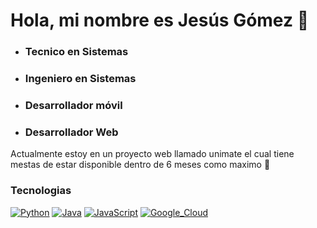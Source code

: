# Hola, mi nombre es Jesús Gómez 👋
- ### Tecnico en Sistemas
- ### Ingeniero en Sistemas
- ### Desarrollador móvil
- ### Desarrollador Web
  
Actualmente estoy en un proyecto web llamado unimate el cual tiene mestas de estar disponible dentro de 6 meses como maximo 🤗

### Tecnologias

[![Python](https://img.shields.io/badge/Python-yellow?style=for-the-badge&logo=python&logoColor=white&labelColor=101010)]()
[![Java](https://img.shields.io/badge/Java-007396?style=for-the-badge&logo=java&logoColor=white&labelColor=101010)]()
[![JavaScript](https://img.shields.io/badge/JavaScript-F7DF1E?style=for-the-badge&logo=javascript&logoColor=white&labelColor=101010)]()
[![Google_Cloud](https://img.shields.io/badge/Google_Cloud-4285F4?style=for-the-badge&logo=googlecloud&logoColor=white&labelColor=101010)]()
